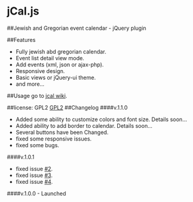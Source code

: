 # jCal.js
##Jewish and Gregorian event calendar - jQuery plugin

##Features

- Fully jewish abd gregorian calendar.
- Event list detail view mode.
- Add events (xml, json or ajax-php).
- Responsive design.
- Basic views or jQuery-ui theme.
- and more...

##Usage
go to <a href="https://github.com/meshesha/jCal/wiki">jcal wiki</a>.

##license: GPL2
 <a href="https://www.gnu.org/licenses/old-licenses/gpl-2.0.html">GPL2</a>
##Changelog
####v.1.1.0
<ul>
<li>Added some ability to customize colors and font size. Details soon...</li>
<li>Added ability to add border to calendar. Details soon...</li>
<li>Several buttons have been Changed.</li>
<li>fixed some responsive issues.</li>
<li>fixed some bugs.</li>
</ul>
####v.1.0.1
<ul>
<li>fixed issue <a href="https://github.com/meshesha/jCal/issues/2">#2</a>.</li>
<li>fixed issue <a href="https://github.com/meshesha/jCal/issues/2">#3</a>.</li>
<li>fixed issue <a href="https://github.com/meshesha/jCal/issues/2">#4</a>.</li>
</ul>
####v.1.0.0 - Launched


